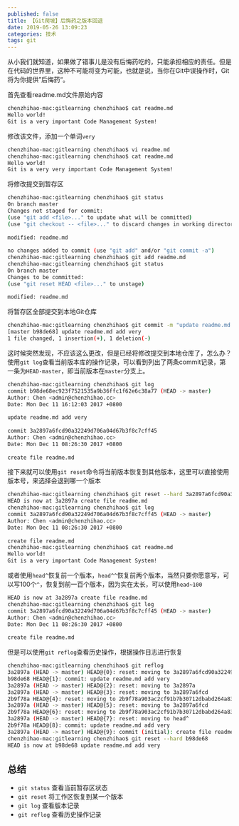 ```yaml
---
published: false
title: 【Git爬坡】后悔药之版本回退
date: 2019-05-26 13:09:23
categories: 技术
tags: git
---
```

从小我们就知道，如果做了错事儿是没有后悔药吃的，只能承担相应的责任。但是在代码的世界里，这种不可能将变为可能，也就是说，当你在Git中误操作时，Git将为你提供”后悔药“。

首先查看readme.md文件原始内容
```bash
chenzhihao-mac:gitlearning chenzhihao$ cat readme.md
Hello world!
Git is a very important Code Management System!
```

修改该文件，添加一个单词`very`
```bash
chenzhihao-mac:gitlearning chenzhihao$ vi readme.md
chenzhihao-mac:gitlearning chenzhihao$ cat readme.md
Hello world!
Git is a very very important Code Management System!
```

将修改提交到暂存区
```bash
chenzhihao-mac:gitlearning chenzhihao$ git status
On branch master
Changes not staged for commit:
(use "git add <file>..." to update what will be committed)
(use "git checkout -- <file>..." to discard changes in working directory)
 
modified: readme.md
 
no changes added to commit (use "git add" and/or "git commit -a")
chenzhihao-mac:gitlearning chenzhihao$ git add readme.md
chenzhihao-mac:gitlearning chenzhihao$ git status
On branch master
Changes to be committed:
(use "git reset HEAD <file>..." to unstage)
 
modified: readme.md
```

将暂存区全部提交到本地Git仓库
```bash
chenzhihao-mac:gitlearning chenzhihao$ git commit -m "update readme.md add very"
[master b98de68] update readme.md add very
1 file changed, 1 insertion(+), 1 deletion(-)
```
这时候突然发现，不应该这么更改，但是已经将修改提交到本地仓库了，怎么办？
使用`git log`查看当前版本库的操作记录，可以看到列出了两条commit记录，第一条为`HEAD-master`，即当前版本在`master`分支上。

```bash
chenzhihao-mac:gitlearning chenzhihao$ git log
commit b98de68ec923f7521535a9b36ffc1f62e6c38a77 (HEAD -> master)
Author: Chen <admin@chenzhihao.cc>
Date: Mon Dec 11 16:12:03 2017 +0800
 
update readme.md add very
 
commit 3a2897a6fcd90a32249d706a04d67b3f8c7cff45
Author: Chen <admin@chenzhihao.cc>
Date: Mon Dec 11 08:26:30 2017 +0800
 
create file readme.md
```
接下来就可以使用`git reset`命令将当前版本恢复到其他版本，这里可以直接使用版本号，来选择会退到哪一个版本
```bash
chenzhihao-mac:gitlearning chenzhihao$ git reset --hard 3a2897a6fcd90a32249d706a04d67b3f8c7cff45
HEAD is now at 3a2897a create file readme.md
chenzhihao-mac:gitlearning chenzhihao$ git log
commit 3a2897a6fcd90a32249d706a04d67b3f8c7cff45 (HEAD -> master)
Author: Chen <admin@chenzhihao.cc>
Date: Mon Dec 11 08:26:30 2017 +0800
 
create file readme.md
chenzhihao-mac:gitlearning chenzhihao$ cat readme.md
Hello world!
Git is a very important Code Management System!
```

或者使用`head^`恢复前一个版本，`head^^`恢复前两个版本，当然只要你愿意写，可以写100个`^`，恢复到前一百个版本，因为实在太长，可以使用`head~100`

```bash
HEAD is now at 3a2897a create file readme.md
chenzhihao-mac:gitlearning chenzhihao$ git log
commit 3a2897a6fcd90a32249d706a04d67b3f8c7cff45 (HEAD -> master)
Author: Chen <admin@chenzhihao.cc>
Date: Mon Dec 11 08:26:30 2017 +0800
 
create file readme.md
```
但是可以使用`git reflog`查看历史操作，根据操作日志进行恢复

```bash
chenzhihao-mac:gitlearning chenzhihao$ git reflog
3a2897a (HEAD -> master) HEAD@{0}: reset: moving to 3a2897a6fcd90a32249d706a04d67b3f8c7cff45
b98de68 HEAD@{1}: commit: update readme.md add very
3a2897a (HEAD -> master) HEAD@{2}: reset: moving to 3a2897a
3a2897a (HEAD -> master) HEAD@{3}: reset: moving to 3a2897a6fcd
2b9f78a HEAD@{4}: reset: moving to 2b9f78a903ac2cf91b7b30712dbabd264a834701
3a2897a (HEAD -> master) HEAD@{5}: reset: moving to 3a2897a6fcd
2b9f78a HEAD@{6}: reset: moving to 2b9f78a903ac2cf91b7b30712dbabd264a834701
3a2897a (HEAD -> master) HEAD@{7}: reset: moving to head^
2b9f78a HEAD@{8}: commit: update readme.md add very
3a2897a (HEAD -> master) HEAD@{9}: commit (initial): create file readme.md
chenzhihao-mac:gitlearning chenzhihao$ git reset --hard b98de68
HEAD is now at b98de68 update readme.md add very
```
## 总结

- `git status`  查看当前暂存区状态
- `git reset` 将工作区恢复到某一个版本
- `git log`  查看版本记录
- `git reflog`  查看历史操作记录
